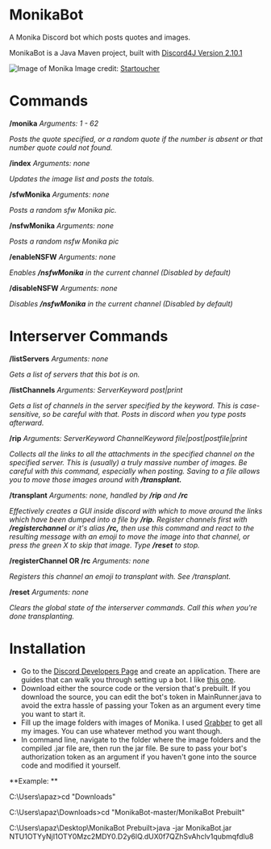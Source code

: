 # MonikaBot
A Monika Discord bot which posts quotes and images.

MonikaBot is a Java Maven project, built with [Discord4J Version 2.10.1](https://mvnrepository.com/artifact/com.discord4j/Discord4J/2.10.1)

![Image of Monika](https://cdn.discordapp.com/attachments/438166360749637652/613181081352667166/monika.png)
Image credit: [Startoucher](https://www.deviantart.com/startoucher/art/Just-Monika-810315339)

# Commands  

**/monika** *Arguments: 1 - 62*

*Posts the quote specified, or a random quote if the number is absent or that number quote could not found.*  

**/index** *Arguments: none*

*Updates the image list and posts the totals.*  

**/sfwMonika** *Arguments: none*

*Posts a random sfw Monika pic.*  


**/nsfwMonika** *Arguments: none*

*Posts a random nsfw Monika pic*  

**/enableNSFW** *Arguments: none*

*Enables **/nsfwMonika** in the current channel (Disabled by default)*  

**/disableNSFW** *Arguments: none*

*Disables **/nsfwMonika** in the current channel (Disabled by default)*


# Interserver Commands
**/listServers** *Arguments: none*

*Gets a list of servers that this bot is on.*

**/listChannels** *Arguments: ServerKeyword post|print*

*Gets a list of channels in the server specified by the keyword. This is case-sensitive, so be careful with that. Posts in discord when you type posts afterward.*

**/rip** *Arguments: ServerKeyword ChannelKeyword file|post|postfile|print*

*Collects all the links to all the attachments in the specified channel on the specified server. This is (usually) a truly massive number of images. Be careful with this command, especially when posting. Saving to a file allows you to move those images around with **/transplant.***

**/transplant** *Arguments: none, handled by **/rip** and **/rc***

*Effectively creates a GUI inside discord with which to move around the links which have been dumped into a file by **/rip.** Register channels first with **/registerchannel** or it's alias **/rc,** then use this command and react to the resulting message with an emoji to move the image into that channel, or press the green X to skip that image. Type **/reset** to stop.*

**/registerChannel OR **/rc**** *Arguments: none*

*Registers this channel an emoji to transplant with. See /transplant.*

**/reset** *Arguments: none*

*Clears the global state of the interserver commands. Call this when you're done transplanting.*


# Installation
* Go to the [Discord Developers Page](https://discordapp.com/developers/applications/) and create an application. There are guides that can walk you through setting up a bot. I like [this one](https://github.com/reactiflux/discord-irc/wiki/Creating-a-discord-bot-&-getting-a-token).
* Download either the source code or the version that's prebuilt. If you download the source, you can edit the bot's token in MainRunner.java to avoid the extra hassle of passing your Token as an argument every time you want to start it.
* Fill up the image folders with images of Monika. I used [Grabber](https://github.com/Bionus/imgbrd-grabber) to get all my images. You can use whatever method you want though.
* In command line, navigate to the folder where the image folders and the compiled .jar file are, then run the jar file. Be sure to pass your bot's authorization token as an argument if you haven't gone into the source code and modified it yourself.


**Example: **

C:\Users\apaz>cd "Downloads"

C:\Users\apaz\Downloads>cd "MonikaBot-master/MonikaBot Prebuilt"

C:\Users\apaz\Desktop\MonikaBot Prebuilt>java -jar MonikaBot.jar NTU1OTYyNjI1OTY0Mzc2MDY0.D2y6lQ.dUX0f7QZhSvAhclv1qubmqfdlu8
